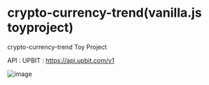 # crypto-currency-trend(vanilla.js toyproject)

crypto-currency-trend 
Toy Project

API : UPBIT : https://api.upbit.com/v1

![image](https://user-images.githubusercontent.com/55500077/147667176-11f31a58-a37d-4d9f-8e45-05c94ae7a158.png)

